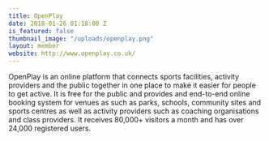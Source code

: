 ```yaml
---
title: OpenPlay
date: 2018-01-26 01:18:00 Z
is_featured: false
thumbnail_image: "/uploads/openplay.png"
layout: member
website: http://www.openplay.co.uk/
---
```


OpenPlay is an online platform that connects sports facilities, activity providers and the public together in one place to make it easier for people to get active. It is free for the public and provides and end-to-end online booking system for venues as such as parks, schools, community sites and sports centres as well as activity providers such as coaching organisations and class providers. It receives 80,000+ visitors a month and has over 24,000 registered users.